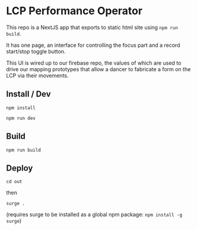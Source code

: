 # LCP Performance Operator

This repo is a NextJS app that exports to static html site using `npm run build`.

It has one page, an interface for controlling the focus part and a record start/stop toggle button.

This UI is wired up to our firebase repo, the values of which are used to drive our mapping prototypes that allow a dancer to fabricate a form on the LCP via their movements.

## Install / Dev
`npm install`

`npm run dev`

## Build

`npm run build`

## Deploy

`cd out`

then

`surge .`

(requires surge to be installed as a global npm package: `npm install -g surge`)